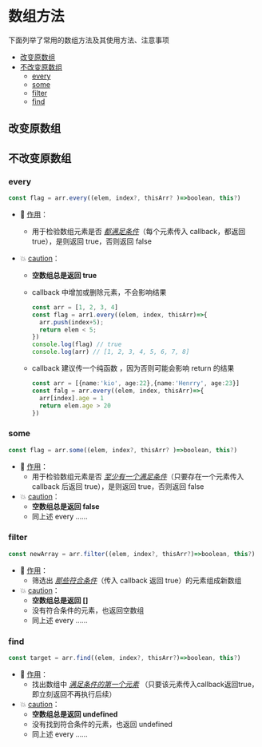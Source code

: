 # 数组方法

下面列举了常用的数组方法及其使用方法、注意事项

* [改变原数组](#改变原数组)
* [不改变原数组](#不改变原数组)
  * [every](#every)
  * [some](#some)
  * [filter](#filter)
  * [find](#find)



## 改变原数组






## 不改变原数组



### every

```typescript
const flag = arr.every((elem, index?, thisArr? )=>boolean, this?)
```



- :wrench: <u>作用</u>： 

  - 用于检验数组元素是否 *<u>都满足条件</u>*（每个元素传入 callback，都返回 true），是则返回 true，否则返回 false

- :boom: <u>caution</u>：
  - **空数组总是返回 true**
  
  - callback 中增加或删除元素，不会影响结果
  
    ```typescript
    const arr = [1, 2, 3, 4]
    const flag = arr1.every((elem, index, thisArr)=>{
      arr.push(index+5);
      return elem < 5;
    })
    console.log(flag) // true
    console.log(arr) // [1, 2, 3, 4, 5, 6, 7, 8]
    ```
  
  - callback 建议传一个纯函数 ，因为否则可能会影响 return 的结果
  
    ```typescript
    const arr = [{name:'kio', age:22},{name:'Henrry', age:23}]
    const falg = arr.every((elem, index, thisArr)=>{
      arr[index].age = 1
      return elem.age > 20
    })
    ```
  
    

### some

```typescript
const flag = arr.some((elem, index?, thisArr? )=>boolean, this?)
```



- :wrench: <u>作用</u>： 
  - 用于检验数组元素是否 *<u>至少有一个满足条件</u>*（只要存在一个元素传入 callback 后返回 true），是则返回  true，否则返回  false
- :boom: <u>caution</u>：
  - **空数组总是返回 false**
  - 同上述 every ……



### filter

```typescript
const newArray = arr.filter((elem, index?, thisArr?)=>boolean, this?)
```



- :wrench: <u>作用</u>：
  - 筛选出 *<u>那些符合条件</u>*（传入 callback 返回 true）的元素组成新数组
- :boom: <u>caution</u>：
  - **空数组总是返回 []**
  - 没有符合条件的元素，也返回空数组
  - 同上述 every ……






### find

```typescript
const target = arr.find((elem, index?, thisArr?)=>boolean, this?)
```



- :wrench: <u>作用</u>：
  - 找出数组中 *<u>满足条件的第一个元素</u>* （只要该元素传入callback返回true，即立刻返回不再执行后续）
- :boom: <u>caution</u>：
  - **空数组总是返回 undefined**
  - 没有找到符合条件的元素，也返回 undefined
  - 同上述 every ……

